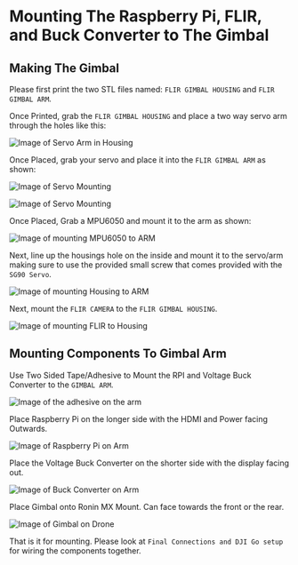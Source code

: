 # Mounting The Raspberry Pi, FLIR, and Buck Converter to The Gimbal

## Making The Gimbal

Please first print the two STL files named: `FLIR GIMBAL HOUSING` and `FLIR GIMBAL ARM`.

Once Printed, grab the `FLIR GIMBAL HOUSING` and place a two way servo arm through the holes like this:

![Image of Servo Arm in Housing](Images/SERVO-ARM-HOUSING.JPG)

Once Placed, grab your servo and place it into the `FLIR GIMBAL ARM` as shown:

![Image of Servo Mounting](Images/MOUNTING_SERVO.JPG)

![Image of Servo Mounting](Images/MOUNTING-SERVO-FRONT.JPG)

Once Placed, Grab a MPU6050 and mount it to the arm as shown:

![Image of mounting MPU6050 to ARM](Images/MPU6050-MOUNT.JPG)

Next, line up the housings hole on the inside and mount it to the servo/arm making sure to use the provided small screw that comes provided with the `SG90 Servo`.

![Image of mounting Housing to ARM](Images/MOUNTING-HOUSING-ARM.JPG)

Next, mount the `FLIR CAMERA` to the `FLIR GIMBAL HOUSING`.

![Image of mounting FLIR to Housing](Images/MOUNT-FLIR.JPG)

## Mounting Components To Gimbal Arm

Use Two Sided Tape/Adhesive to Mount the RPI and Voltage Buck Converter to the `GIMBAL ARM`.

![Image of the adhesive on the arm](Images/Adhesive-Arm.JPG)

Place Raspberry Pi on the longer side with the HDMI and Power facing Outwards.

![Image of Raspberry Pi on Arm](Images/Raspi-Arm.JPG)

Place the Voltage Buck Converter on the shorter side with the display facing out.

![Image of Buck Converter on Arm](Iages/Buck-Converter-Arm.JPG)

Place Gimbal onto Ronin MX Mount. Can face towards the front or the rear.

![Image of Gimbal on Drone](Images/Working-Gimbal.JPG)

That is it for mounting. Please look at `Final Connections and DJI Go setup` for wiring the components together.